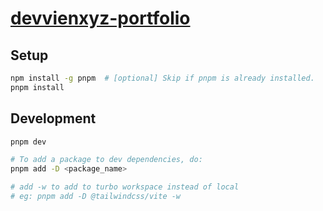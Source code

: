 # [devvienxyz-portfolio](https://github.com/devvienxyz/devvienxyz-portfolio)

## Setup

```bash
npm install -g pnpm  # [optional] Skip if pnpm is already installed.
pnpm install
```

## Development

```bash
pnpm dev

# To add a package to dev dependencies, do:
pnpm add -D <package_name>

# add -w to add to turbo workspace instead of local
# eg: pnpm add -D @tailwindcss/vite -w
```
